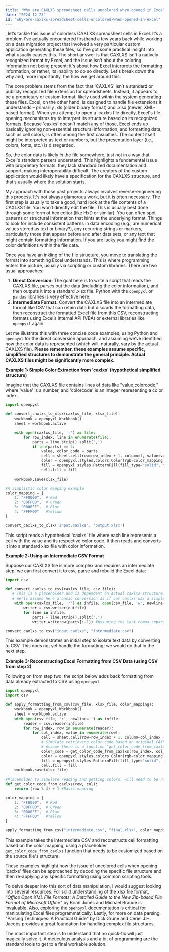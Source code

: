 ```yaml
---
title: "Why are CAXLXS spreadsheet cells uncolored when opened in Excel?"
date: "2024-12-23"
id: "why-are-caxlxs-spreadsheet-cells-uncolored-when-opened-in-excel"
---
```


, let’s tackle this issue of colorless CAXLXS spreadsheet cells in Excel. It’s a problem I've actually encountered firsthand a few years back while working on a data migration project that involved a very particular custom application generating these files, so I've got some practical insight into what usually causes this. The short answer is that CAXLXS isn't a natively recognized format by Excel, and the issue isn't about the coloring information not being present; it's about how Excel interprets the formatting information, or rather, its inability to do so directly. Let's break down the why and, more importantly, the how we get around this.

The core problem stems from the fact that 'CAXLXS' isn’t a standard or publicly recognized file extension for spreadsheets. Instead, it appears to be a proprietary or custom format, likely used within the system generating these files. Excel, on the other hand, is designed to handle file extensions it understands – primarily .xls (older binary format) and .xlsx (newer, XML-based format). When you attempt to open a .caxlxs file directly, Excel's file-opening mechanisms try to interpret its structure based on its recognized formats. Because 'caxlxs' doesn't match any of those, Excel ends up basically ignoring non-essential structural information, and formatting data, such as cell colors, is often among the first casualties. The content itself might be interpreted as text or numbers, but the presentation layer (i.e., colors, fonts, etc.) is disregarded.

So, the color data is likely *in* the file somewhere, just not in a way that Excel's standard parsers understand. This highlights a fundamental issue with proprietary formats: they lack standardized documentation and support, making interoperability difficult. The creators of the custom application would likely have a specification for the CAXLXS structure, and that’s usually where the solution starts.

My approach with those past projects always involves reverse-engineering this process. It's not always glamorous work, but it is often necessary. The first step is usually to take a good, hard look at the file contents of a CAXLXS file. You won’t directly edit the file. This is usually best done through some form of hex editor (like HxD or similar). You can often spot patterns or structural information that hints at the underlying format. Things to look for include consistent patterns in data encoding (e.g., are numerical values stored as text or binary?), any recurring strings or markers, particularly those that appear before and after data sets, or any text that might contain formatting information. If you are lucky you might find the color definitions within the file data.

Once you have an inkling of the file structure, you move to translating the format into something Excel understands. This is where programming enters the picture, usually via scripting or custom libraries. There are two usual approaches:

1. **Direct Conversion:** The goal here is to write a script that reads the CAXLXS file, parses out the data (including the color information), and then outputs it into a standard .xlsx file. Python with the `openpyxl` or `pandas` libraries is very effective here.
2. **Intermediate Format:** Convert the CAXLXS file into an intermediate format like CSV that can retain data but discards the formatting data, then reconstruct the formatted Excel file from this CSV, reconstructing formats using Excel’s internal API (VBA) or external libraries like `openpyxl` again.

Let me illustrate this with three concise code examples, using Python and `openpyxl` for the direct conversion approach, and assuming we’ve identified how the color data is represented (which will, naturally, vary by the actual CAXLXS file). **Please remember, these examples assume specific, simplified structures to demonstrate the general principle. Actual CAXLXS files might be significantly more complex.**

**Example 1: Simple Color Extraction from 'caxlxs' (hypothetical simplified structure)**

Imagine that the CAXLXS file contains lines of data like "value,colorcode," where 'value' is a number, and 'colorcode' is an integer representing a color index.

```python
import openpyxl

def convert_caxlxs_to_xlsx(caxlxs_file, xlsx_file):
    workbook = openpyxl.Workbook()
    sheet = workbook.active

    with open(caxlxs_file, 'r') as file:
        for row_index, line in enumerate(file):
            parts = line.strip().split(',')
            if len(parts) == 2:
                value, color_code = parts
                cell = sheet.cell(row=row_index + 1, column=1, value=value)
                color = openpyxl.styles.colors.Color(rgb=color_mapping.get(int(color_code), "000000"))
                fill = openpyxl.styles.PatternFill(fill_type="solid", fgColor=color)
                cell.fill = fill

    workbook.save(xlsx_file)

#A simplistic color mapping example
color_mapping = {
    1: "FF0000",  # Red
    2: "00FF00",  # Green
    3: "0000FF",  # Blue
    4: "FFFF00"   #Yellow
}

convert_caxlxs_to_xlsx('input.caxlxs', 'output.xlsx')
```
This script reads a hypothetical 'caxlxs' file where each line represents a cell with the value and its respective color code. It then reads and converts it into a standard xlsx file with color information.

**Example 2: Using an Intermediate CSV Format**

Suppose our CAXLXS file is more complex and requires an intermediate step, we can first convert it to csv, parse and rebuild the Excel data:

```python
import csv

def convert_caxlxs_to_csv(caxlxs_file, csv_file):
   # This is a placeholder and is dependent on actual caxlxs structure.
   # We'll assume here a basic conversion as if our caxlxs was a simple CSV with additional formatting info.
    with open(caxlxs_file, 'r') as infile, open(csv_file, 'w', newline='') as outfile:
        writer = csv.writer(outfile)
        for line in infile:
            parts = line.strip().split(',')
            writer.writerow(parts[:-1]) #Assuming the last comma-separated value represents only the color code.

convert_caxlxs_to_csv("input.caxlxs", "intermediate.csv")
```

This example demonstrates an initial step to isolate text data by converting to CSV. This does not yet handle the formatting; we would do that in the next step.

**Example 3: Reconstructing Excel Formatting from CSV Data (using CSV from step 2)**

Following on from step two, the script below adds back formatting from data already extracted to CSV using `openpyxl`.

```python
import openpyxl
import csv

def apply_formatting_from_csv(csv_file, xlsx_file, color_mapping):
    workbook = openpyxl.Workbook()
    sheet = workbook.active
    with open(csv_file, 'r', newline='') as infile:
        reader = csv.reader(infile)
        for row_index, row in enumerate(reader):
            for col_index, value in enumerate(row):
                cell = sheet.cell(row=row_index + 1, column=col_index + 1, value=value)
                # Simulate retrieving color code based on original CAXLXS (this would require parsing the original)
                # Assume there is a function "get_color_code_from_caxlxs" that maps values in CSV to a color.
                color_code = get_color_code_from_caxlxs(row_index, col_index)  # Placeholder for the function
                color = openpyxl.styles.colors.Color(rgb=color_mapping.get(int(color_code), "000000"))
                fill = openpyxl.styles.PatternFill(fill_type="solid", fgColor=color)
                cell.fill = fill
    workbook.save(xlsx_file)

#Placeholder to simulate reading and getting colors, will need to be replaced by actual process
def get_color_code_from_caxlxs(row, col):
    return (row % 4) + 1 #Basic mapping

color_mapping = {
    1: "FF0000",  # Red
    2: "00FF00",  # Green
    3: "0000FF",  # Blue
    4: "FFFF00"   #Yellow
}

apply_formatting_from_csv("intermediate.csv", "final.xlsx", color_mapping)

```
This example takes the intermediate CSV and reconstructs cell formatting based on the color mapping, using a placeholder `get_color_code_from_caxlxs` function that needs to be customized based on the source file's structure.

These examples highlight how the issue of uncolored cells when opening 'caxlxs' files can be approached by decoding the specific file structure and then re-applying any specific formatting using common scripting tools.

To delve deeper into this sort of data manipulation, I would suggest looking into several resources. For solid understanding of the xlsx file format, “*Office Open XML File Formats: A Detailed Guide to the New Zip-based File Format of Microsoft Office*" by Brian Jones and Michael Braude is invaluable. Also, exploring the `openpyxl` documentation is critical for manipulating Excel files programmatically. Lastly, for more on data parsing, "Parsing Techniques: A Practical Guide" by Dick Grune and Ceriel J.H. Jacobs provides a great foundation for handling complex file structures.

The most important step is to understand that no quick-fix will just magically solve it. A meticulous analysis and a bit of programming are the standard tools to get to a final workable solution.
